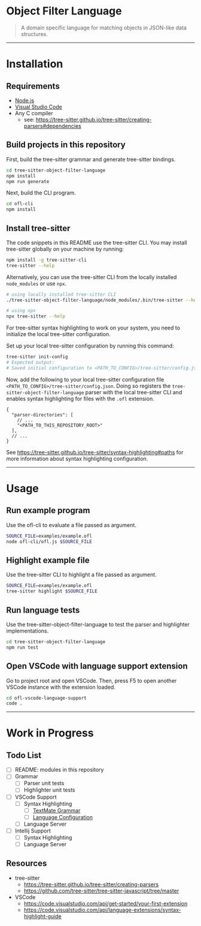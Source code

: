 Object Filter Language
===

> A domain specific language for matching objects in JSON-like data structures.

---

# Installation

## Requirements

- [Node.js](https://nodejs.org/en/)
- [Visual Studio Code](https://code.visualstudio.com/)
- Any C compiler
  - see: https://tree-sitter.github.io/tree-sitter/creating-parsers#dependencies

## Build projects in this repository

First, build the tree-sitter grammar and generate tree-sitter bindings.

```bash
cd tree-sitter-object-filter-language
npm install
npm run generate
```

Next, build the CLI program.

```bash
cd ofl-cli
npm install
```

## Install tree-sitter

The code snippets in this README use the tree-sitter CLI.
You may install tree-sitter globally on your machine by running:

```bash
npm install -g tree-sitter-cli
tree-sitter --help
```

Alternatively, you can use the tree-sitter CLI from the locally installed `node_modules` or use `npx`.

```bash
# using locally installed tree-sitter CLI
./tree-sitter-object-filter-language/node_modules/.bin/tree-sitter --help
```

```bash
# using npx
npx tree-sitter --help
```

For tree-sitter syntax highlighting to work on your system, 
you need to initialize the local tree-sitter configuration.

Set up your local tree-sitter configuration by running this command:

```bash
tree-sitter init-config
# Expected output:
# Saved initial configuration to <PATH_TO_CONFIG>/tree-sitter/config.json
```

Now, add the following to your local tree-sitter configuration file `<PATH_TO_CONFIG>/tree-sitter/config.json`. 
Doing so registers the `tree-sitter-object-filter-language` parser with the local tree-sitter CLI
and enables syntax highlighting for files with the `.ofl` extension.

```
{
  "parser-directories": [
    // ...
    "<PATH_TO_THIS_REPOSITORY_ROOT>"
  ],
  // ...
}
```

See https://tree-sitter.github.io/tree-sitter/syntax-highlighting#paths for more information about syntax highlighting configuration.

---

# Usage

## Run example program

Use the ofl-cli to evaluate a file passed as argument.

```bash
SOURCE_FILE=examples/example.ofl
node ofl-cli/ofl.js $SOURCE_FILE
```

## Highlight example file

Use the tree-sitter CLI to highlight a file passed as argument.

```bash
SOURCE_FILE=examples/example.ofl
tree-sitter highlight $SOURCE_FILE
``` 

## Run language tests

Use the tree-sitter-object-filter-language to test the parser and highlighter implementations.

```bash
cd tree-sitter-object-filter-language
npm run test
```

## Open VSCode with language support extension

Go to project root and open VSCode.
Then, press F5 to open another VSCode instance with the extension loaded.

```bash
cd ofl-vscode-language-support
code .
```

---

# Work in Progress

## Todo List

- [ ] README: modules in this repository
- [ ] Grammar
  - [ ] Parser unit tests
  - [ ] Highlighter unit tests
- [ ] VSCode Support
  - [ ] Syntax Highlighting
    - [ ] [TextMate Grammar](ofl-vscode-language-support/syntaxes/ofl.tmLanguage.json)
    - [ ] [Language Configuration](ofl-vscode-language-support/language-configuration.json)
  - [ ] Language Server
- [ ] Intellij Support
  - [ ] Syntax Highlighting
  - [ ] Language Server

## Resources

- tree-sitter
  - https://tree-sitter.github.io/tree-sitter/creating-parsers
  - https://github.com/tree-sitter/tree-sitter-javascript/tree/master
- VSCode
  - https://code.visualstudio.com/api/get-started/your-first-extension
  - https://code.visualstudio.com/api/language-extensions/syntax-highlight-guide
